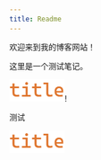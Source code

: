 ```yaml
---
title: Readme
---
```

欢迎来到我的博客网站！

这里是一个测试笔记。

![](images/Pasted%20image%2020241103174712.png)!

测试

![](../images/Pasted%20image%2020241103174712.png)